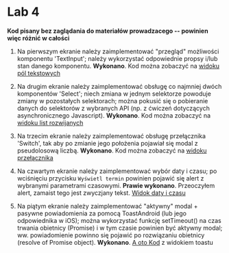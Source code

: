 # Lab 4

**Kod pisany bez zaglądania do materiałów prowadzacego -- powinien więc różnić w całości**

 1. Na pierwszym ekranie należy zaimplementować "przegląd" możliwości komponentu 'TextInput'; należy wykorzystać odpowiednie propsy i/lub stan danego komponentu.
    **Wykonano**. Kod można zobaczyć na [widoku pól tekstowych](https://github.com/Evolveye/aplikacje-mobilne-21717-185ic/blob/master/app/views/textInput.js)

 2. Na drugim ekranie należy zaimplementować obsługę co najmniej dwóch komponentów 'Select'; niech zmiana w jednym selektorze powoduje zmiany w pozostałych selektorach; można pokusić się o pobieranie danych do selektorów z wybranych API (np. z ćwiczeń dotyczących asynchronicznego Javascript).
    **Wykonano**. Kod można zobaczyć na [widoku list rozwijanych](https://github.com/Evolveye/aplikacje-mobilne-21717-185ic/blob/master/app/views/select.js)

 3. Na trzecim ekranie należy zaimplementować obsługę przełącznika 'Switch', tak aby po zmianie jego położenia pojawiał się modal z pseudolosową liczbą.
    **Wykonano**. Kod można zobaczyć na [widoku przełącznika](https://github.com/Evolveye/aplikacje-mobilne-21717-185ic/blob/master/app/views/switch.js)

 4. Na czwartym ekranie należy zaimplementować wybór daty i czasu; po wciśnięciu przycisku `Wyświetl termin` powinien pojawić się alert z wybranymi parametrami czasowymi.
    **Prawie wykonano**. Przeoczyłem alert, zamaist tego jest zwyczjany tekst.
    [Widok daty i czasu](https://github.com/Evolveye/aplikacje-mobilne-21717-185ic/blob/master/app/views/datetime.js)

 5. Na piątym ekranie należy zaimplementować "aktywny" modal + pasywne powiadomienia za pomocą ToastAndroid (lub jego odpowiednika w iOS); można wykorzystać funkcję setTimeout() na czas trwania obietnicy (Promise) i w tym czasie powinien być aktywny modal; ww. powiadomienie powinno się pojawić po rozwiązaniu obietnicy (resolve of Promise object).
    **Wykonano**. [A oto Kod](https://github.com/Evolveye/aplikacje-mobilne-21717-185ic/blob/master/app/views/toastAndroid.js) z widokiem toastu
 
 